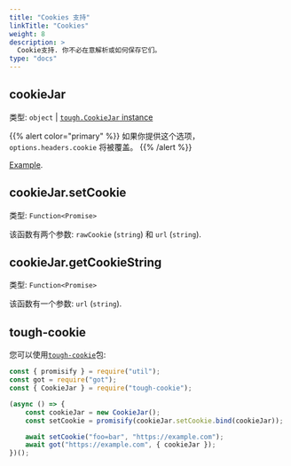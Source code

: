 ```yaml
---
title: "Cookies 支持"
linkTitle: "Cookies"
weight: 8
description: >
  Cookie支持. 你不必在意解析或如何保存它们。
type: "docs"
---
```


## cookieJar

类型: `object` | [`tough.CookieJar` instance](https://github.com/salesforce/tough-cookie#cookiejar)

{{% alert color="primary" %}}
如果你提供这个选项， `options.headers.cookie` 将被覆盖。
{{% /alert %}}

[Example](#cookies).

## cookieJar.setCookie

类型: `Function<Promise>`

该函数有两个参数: `rawCookie` (`string`) 和 `url` (`string`).

## cookieJar.getCookieString

类型: `Function<Promise>`

该函数有一个参数: `url` (`string`).

## tough-cookie

您可以使用[`tough-cookie`](https://github.com/salesforce/tough-cookie)包:

```js
const { promisify } = require("util");
const got = require("got");
const { CookieJar } = require("tough-cookie");

(async () => {
	const cookieJar = new CookieJar();
	const setCookie = promisify(cookieJar.setCookie.bind(cookieJar));

	await setCookie("foo=bar", "https://example.com");
	await got("https://example.com", { cookieJar });
})();
```
